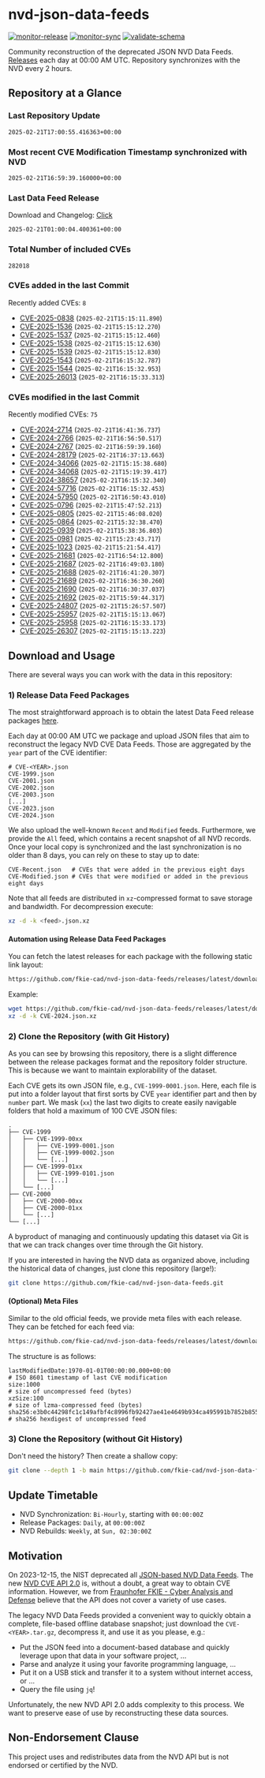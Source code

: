 # nvd-json-data-feeds

[![monitor-release](https://github.com/fkie-cad/nvd-json-data-feeds/actions/workflows/monitor_release.yml/badge.svg)](https://github.com/fkie-cad/nvd-json-data-feeds/actions/workflows/monitor_release.yml)
[![monitor-sync](https://github.com/fkie-cad/nvd-json-data-feeds/actions/workflows/monitor_sync.yml/badge.svg)](https://github.com/fkie-cad/nvd-json-data-feeds/actions/workflows/monitor_sync.yml)
[![validate-schema](https://github.com/fkie-cad/nvd-json-data-feeds/actions/workflows/validate_schema.yml/badge.svg)](https://github.com/fkie-cad/nvd-json-data-feeds/actions/workflows/validate_schema.yml)

Community reconstruction of the deprecated JSON NVD Data Feeds.
[Releases](https://github.com/fkie-cad/nvd-json-data-feeds/releases/latest) each day at 00:00 AM UTC.
Repository synchronizes with the NVD every 2 hours.

## Repository at a Glance

### Last Repository Update

```plain
2025-02-21T17:00:55.416363+00:00
```

### Most recent CVE Modification Timestamp synchronized with NVD

```plain
2025-02-21T16:59:39.160000+00:00
```

### Last Data Feed Release

Download and Changelog: [Click](https://github.com/fkie-cad/nvd-json-data-feeds/releases/latest)

```plain
2025-02-21T01:00:04.400361+00:00
```

### Total Number of included CVEs

```plain
282018
```

### CVEs added in the last Commit

Recently added CVEs: `8`

- [CVE-2025-0838](CVE-2025/CVE-2025-08xx/CVE-2025-0838.json) (`2025-02-21T15:15:11.890`)
- [CVE-2025-1536](CVE-2025/CVE-2025-15xx/CVE-2025-1536.json) (`2025-02-21T15:15:12.270`)
- [CVE-2025-1537](CVE-2025/CVE-2025-15xx/CVE-2025-1537.json) (`2025-02-21T15:15:12.460`)
- [CVE-2025-1538](CVE-2025/CVE-2025-15xx/CVE-2025-1538.json) (`2025-02-21T15:15:12.630`)
- [CVE-2025-1539](CVE-2025/CVE-2025-15xx/CVE-2025-1539.json) (`2025-02-21T15:15:12.830`)
- [CVE-2025-1543](CVE-2025/CVE-2025-15xx/CVE-2025-1543.json) (`2025-02-21T16:15:32.787`)
- [CVE-2025-1544](CVE-2025/CVE-2025-15xx/CVE-2025-1544.json) (`2025-02-21T16:15:32.953`)
- [CVE-2025-26013](CVE-2025/CVE-2025-260xx/CVE-2025-26013.json) (`2025-02-21T16:15:33.313`)


### CVEs modified in the last Commit

Recently modified CVEs: `75`

- [CVE-2024-2714](CVE-2024/CVE-2024-27xx/CVE-2024-2714.json) (`2025-02-21T16:41:36.737`)
- [CVE-2024-2766](CVE-2024/CVE-2024-27xx/CVE-2024-2766.json) (`2025-02-21T16:56:50.517`)
- [CVE-2024-2767](CVE-2024/CVE-2024-27xx/CVE-2024-2767.json) (`2025-02-21T16:59:39.160`)
- [CVE-2024-28179](CVE-2024/CVE-2024-281xx/CVE-2024-28179.json) (`2025-02-21T16:37:13.663`)
- [CVE-2024-34066](CVE-2024/CVE-2024-340xx/CVE-2024-34066.json) (`2025-02-21T15:15:38.680`)
- [CVE-2024-34068](CVE-2024/CVE-2024-340xx/CVE-2024-34068.json) (`2025-02-21T15:19:39.417`)
- [CVE-2024-38657](CVE-2024/CVE-2024-386xx/CVE-2024-38657.json) (`2025-02-21T16:15:32.340`)
- [CVE-2024-57716](CVE-2024/CVE-2024-577xx/CVE-2024-57716.json) (`2025-02-21T16:15:32.453`)
- [CVE-2024-57950](CVE-2024/CVE-2024-579xx/CVE-2024-57950.json) (`2025-02-21T16:50:43.010`)
- [CVE-2025-0796](CVE-2025/CVE-2025-07xx/CVE-2025-0796.json) (`2025-02-21T15:47:52.213`)
- [CVE-2025-0805](CVE-2025/CVE-2025-08xx/CVE-2025-0805.json) (`2025-02-21T15:46:08.020`)
- [CVE-2025-0864](CVE-2025/CVE-2025-08xx/CVE-2025-0864.json) (`2025-02-21T15:32:38.470`)
- [CVE-2025-0939](CVE-2025/CVE-2025-09xx/CVE-2025-0939.json) (`2025-02-21T15:38:36.803`)
- [CVE-2025-0981](CVE-2025/CVE-2025-09xx/CVE-2025-0981.json) (`2025-02-21T15:23:43.717`)
- [CVE-2025-1023](CVE-2025/CVE-2025-10xx/CVE-2025-1023.json) (`2025-02-21T15:21:54.417`)
- [CVE-2025-21681](CVE-2025/CVE-2025-216xx/CVE-2025-21681.json) (`2025-02-21T16:54:12.800`)
- [CVE-2025-21687](CVE-2025/CVE-2025-216xx/CVE-2025-21687.json) (`2025-02-21T16:49:03.180`)
- [CVE-2025-21688](CVE-2025/CVE-2025-216xx/CVE-2025-21688.json) (`2025-02-21T16:41:20.307`)
- [CVE-2025-21689](CVE-2025/CVE-2025-216xx/CVE-2025-21689.json) (`2025-02-21T16:36:30.260`)
- [CVE-2025-21690](CVE-2025/CVE-2025-216xx/CVE-2025-21690.json) (`2025-02-21T16:30:37.037`)
- [CVE-2025-21692](CVE-2025/CVE-2025-216xx/CVE-2025-21692.json) (`2025-02-21T15:59:44.317`)
- [CVE-2025-24807](CVE-2025/CVE-2025-248xx/CVE-2025-24807.json) (`2025-02-21T15:26:57.507`)
- [CVE-2025-25957](CVE-2025/CVE-2025-259xx/CVE-2025-25957.json) (`2025-02-21T15:15:13.067`)
- [CVE-2025-25958](CVE-2025/CVE-2025-259xx/CVE-2025-25958.json) (`2025-02-21T16:15:33.173`)
- [CVE-2025-26307](CVE-2025/CVE-2025-263xx/CVE-2025-26307.json) (`2025-02-21T15:15:13.223`)


## Download and Usage

There are several ways you can work with the data in this repository:

### 1) Release Data Feed Packages

The most straightforward approach is to obtain the latest Data Feed release packages [here](https://github.com/fkie-cad/nvd-json-data-feeds/releases/latest).

Each day at 00:00 AM UTC we package and upload JSON files that aim to reconstruct the legacy NVD CVE Data Feeds.
Those are aggregated by the `year` part of the CVE identifier:

```
# CVE-<YEAR>.json
CVE-1999.json
CVE-2001.json
CVE-2002.json
CVE-2003.json
[...]
CVE-2023.json
CVE-2024.json
```

We also upload the well-known `Recent` and `Modified` feeds.
Furthermore, we provide the `All` feed, which contains a recent snapshot of all NVD records.
Once your local copy is synchronized and the last synchronization is no older than 8 days, you can rely on these to stay up to date:

```plain
CVE-Recent.json   # CVEs that were added in the previous eight days
CVE-Modified.json # CVEs that were modified or added in the previous eight days
```

Note that all feeds are distributed in `xz`-compressed format to save storage and bandwidth.
For decompression execute:

```sh
xz -d -k <feed>.json.xz
```

#### Automation using Release Data Feed Packages

You can fetch the latest releases for each package with the following static link layout:

```sh
https://github.com/fkie-cad/nvd-json-data-feeds/releases/latest/download/CVE-<YEAR>.json.xz
```

Example:

```sh
wget https://github.com/fkie-cad/nvd-json-data-feeds/releases/latest/download/CVE-2024.json.xz
xz -d -k CVE-2024.json.xz
```

### 2) Clone the Repository (with Git History)

As you can see by browsing this repository, there is a slight difference between the release packages format and the repository folder structure.
This is because we want to maintain explorability of the dataset.

Each CVE gets its own JSON file, e.g., `CVE-1999-0001.json`.
Here, each file is put into a folder layout that first sorts by CVE `year` identifier part and then by `number` part.
We mask (`xx`) the last two digits to create easily navigable folders that hold a maximum of 100 CVE JSON files:

```plain
.
├── CVE-1999
│   ├── CVE-1999-00xx
│   │   ├── CVE-1999-0001.json
│   │   ├── CVE-1999-0002.json
│   │   └── [...]
│   ├── CVE-1999-01xx
│   │   ├── CVE-1999-0101.json
│   │   └── [...]
│   └── [...]
├── CVE-2000
│   ├── CVE-2000-00xx
│   ├── CVE-2000-01xx
│   └── [...]
└── [...]
```

A byproduct of managing and continuously updating this dataset via Git is that we can track changes over time through the Git history.

If you are interested in having the NVD data as organized above, including the historical data of changes, just clone this repository (large!):

```sh
git clone https://github.com/fkie-cad/nvd-json-data-feeds.git
```

#### (Optional) Meta Files

Similar to the old official feeds, we provide meta files with each release. They can be fetched for each feed via:

```sh
https://github.com/fkie-cad/nvd-json-data-feeds/releases/latest/download/CVE-<YEAR>.meta
```

The structure is as follows:

```plain
lastModifiedDate:1970-01-01T00:00:00.000+00:00                          # ISO 8601 timestamp of last CVE modification
size:1000                                                               # size of uncompressed feed (bytes)
xzSize:100                                                              # size of lzma-compressed feed (bytes)
sha256:e3b0c44298fc1c149afbf4c8996fb92427ae41e4649b934ca495991b7852b855 # sha256 hexdigest of uncompressed feed
```

### 3) Clone the Repository (without Git History)

Don't need the history? Then create a shallow copy:

```sh
git clone --depth 1 -b main https://github.com/fkie-cad/nvd-json-data-feeds.git
```


## Update Timetable

* NVD Synchronization: `Bi-Hourly`, starting with `00:00:00Z`
* Release Packages: `Daily`, at `00:00:00Z`
* NVD Rebuilds: `Weekly`, at `Sun, 02:30:00Z`


## Motivation

On 2023-12-15, the NIST deprecated all [JSON-based NVD Data Feeds](https://nvd.nist.gov/vuln/data-feeds#divRetirementBanner-1).
The new [NVD CVE API 2.0](https://nvd.nist.gov/developers/vulnerabilities) is, without a doubt, a great way to obtain CVE information.
However, we from [Fraunhofer FKIE - Cyber Analysis and Defense](https://www.fkie.fraunhofer.de/en/departments/cad.html) believe that the API does not cover a variety of use cases.

The legacy NVD Data Feeds provided a convenient way to quickly obtain a complete, file-based offline database snapshot; just download the `CVE-<YEAR>.tar.gz`, decompress it, and use it as you please, e.g.:

- Put the JSON feed into a document-based database and quickly leverage upon that data in your software project, ...
- Parse and analyze it using your favorite programming language, ...
- Put it on a USB stick and transfer it to a system without internet access, or ...
- Query the file using `jq`!

Unfortunately, the new NVD API 2.0 adds complexity to this process.
We want to preserve ease of use by reconstructing these data sources.

## Non-Endorsement Clause

This project uses and redistributes data from the NVD API but is not endorsed or certified by the NVD.